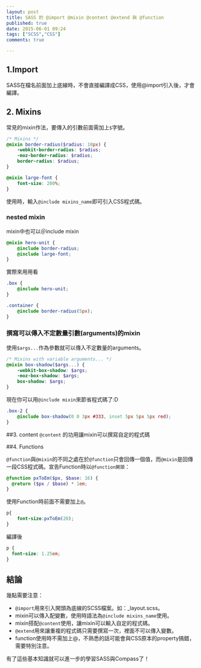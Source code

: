 ```yaml
---
layout: post
title: SASS 的 @import @mixin @content @extend 與 @function
published: true
date: 2015-06-01 09:24
tags: ["SCSS","CSS"]
comments: true

---
```


## 1.Import
SASS在檔名前面加上底線時，不會直接編譯成CSS，使用@import引入後，才會編譯。


## 2. Mixins

常見的mixin作法，要傳入的引數前面需加上`$`字號。

```scss
/* Mixins */
@mixin border-radius($radius: 10px) {
	-webkit-border-radius: $radius;
	-moz-border-radius: $radius;
	border-radius: $radius;
}

@mixin large-font {
	font-size: 200%;
}
```
使用時，輸入`@include mixins_name`即可引入CSS程式碼。

### nested mixin

mixin中也可以＠include mixin

```scss
@mixin hero-unit {
	@include border-radius;
	@include large-font;
}
```

實際來用用看

```scss
.box {
	@include hero-unit;
}

.container {
	@include border-radius(5px);
}
```

### 撰寫可以傳入不定數量引數(arguments)的mixin


使用```$args...```作為參數就可以傳入不定數量的arguments。

```scss
/* Mixins with variable arguments... */
@mixin box-shadow($args...) {
	-webkit-box-shadow: $args;
	-moz-box-shadow: $args;
	box-shadow: $args;
}
```

現在你可以用`@include mixin`來節省程式碼了:D

```scss
.box-2 {
	@include box-shadow(0 0 3px #333, inset 5px 5px 5px red);
}
```

##3. content
`@content` 的功用讓mixin可以撰寫自定的程式碼

##4. Functions

`@function`與`@mixin`的不同之處在於`@function`只會回傳一個值，而`@mixin`是回傳一段CSS程式碼。宣告Function時以`@function開頭`：

```scss
@function pxToEm($px, $base: 16) {
  @return ($px / $base) * 1em;
}
```

使用Function時前面不需要加上`@`。

```scss
p{
    font-size:pxToEm(20);
}
```

編譯後

```css
p {
  font-size: 1.25em;
}
```

## 結論

幾點需要注意：

- `@import`用來引入開頭為底線的SCSS檔案。如：_layout.scss。
- mixin可以傳入配變數，使用時語法為`@include mixins_name`使用。
- mixin搭配`@content`使用，讓mixin可以輸入自定的程式碼。
- `@extend`用來讓重複的程式碼只需要撰寫一次，裡面不可以傳入變數。
- function使用時不需加上@，不熟悉的話可能會與CSS原本的property搞錯，需要特別注意。

有了這些基本知識就可以進一步的學習SASS與Compass了！

